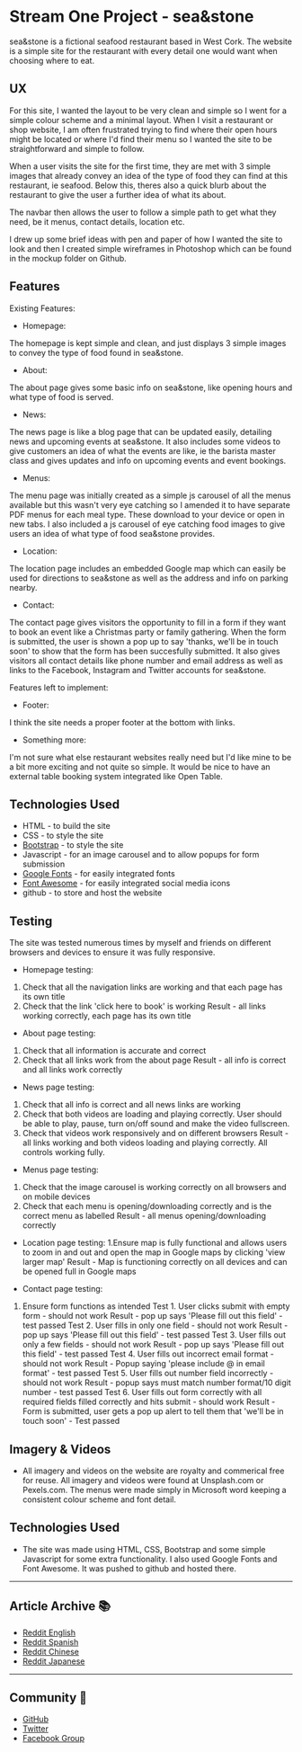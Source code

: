 # Stream One Project - sea&stone

sea&stone is a fictional seafood restaurant based in West Cork. The website is a simple site for the restaurant with every detail one would want when choosing where to eat. 

## UX

For this site, I wanted the layout to be very clean and simple so I went for a simple colour scheme and a minimal layout. When I visit a restaurant or shop website, I am often frustrated trying to find where their open hours might be located or where I'd find their menu so I wanted the site to be straightforward and simple to follow. 

When a user visits the site for the first time, they are met with 3 simple images that already convey an idea of the type of food they can find at this restaurant, ie seafood. Below this, theres also a quick blurb about the restaurant to give the user a further idea of what its about.

The navbar then allows the user to follow a simple path to get what they need, be it menus, contact details, location etc. 

I drew up some brief ideas with pen and paper of how I wanted the site to look and then I created simple wireframes in Photoshop which can be found in the mockup folder on Github. 

## Features

Existing Features:

- Homepage:

The homepage is kept simple and clean, and just displays 3 simple images to convey the type of food found in sea&stone.

- About:

The about page gives some basic info on sea&stone, like opening hours and what type of food is served. 

- News:

The news page is like a blog page that can be updated easily, detailing news and upcoming events at sea&stone. It also includes some videos to give customers an idea of what the events are like, ie the barista master class and gives updates and info on upcoming events and event bookings. 

- Menus:

The menu page was initially created as a simple js carousel of all the menus available but this wasn't very eye catching so I amended it to have separate PDF menus for each meal type. These download to your device or open in new tabs. I also included a js carousel of eye catching food images to give users an idea of what type of food sea&stone provides.   

- Location: 

The location page includes an embedded Google map which can easily be used for directions to sea&stone as well as the address and info on parking nearby.

- Contact:

The contact page gives visitors the opportunity to fill in a form if they want to book an event like a Christmas party or family gathering. When the form is submitted, the user is shown a pop up to say 'thanks, we'll be in touch soon' to show that the form has been succesfully submitted. It also gives visitors all contact details like phone number and email address as well as links to the Facebook, Instagram and Twitter accounts for sea&stone. 

Features left to implement:

- Footer:

I think the site needs a proper footer at the bottom with links. 

- Something more:

I'm not sure what else restaurant websites really need but I'd like mine to be a bit more exciting and not quite so simple. It would be nice to have an external table booking system integrated like Open Table.

## Technologies Used

- HTML - to build the site
- CSS - to style the site
- [Bootstrap](https://getbootstrap.com/) - to style the site
- Javascript - for an image carousel and to allow popups for form submission
- [Google Fonts](https://fonts.google.com/) - for easily integrated fonts
- [Font Awesome](https://fontawesome.com/) - for easily integrated social media icons
- github - to store and host the website

## Testing

The site was tested numerous times by myself and friends on different browsers and devices to ensure it was fully responsive. 

- Homepage testing:

1. Check that all the navigation links are working and that each page has its own title
2. Check that the link 'click here to book' is working
Result - all links working correctly, each page has its own title

- About page testing:
1. Check that all information is accurate and correct
2. Check that all links work from the about page
Result - all info is correct and all links work correctly

- News page testing:
1. Check that all info is correct and all news links are working
2. Check that both videos are loading and playing correctly. User should be able to play, pause, turn on/off sound and make the video fullscreen. 
3. Check that videos work responsively and on different browsers
Result - all links working and both videos loading and playing correctly. All controls working fully. 

- Menus page testing:
1. Check that the image carousel is working correctly on all browsers and on mobile devices
2. Check that each menu is opening/downloading correctly and is the correct menu as labelled
Result - all menus opening/downloading correctly

- Location page testing:
1.Ensure map is fully functional and allows users to zoom in and out and open the map in Google maps by clicking 'view larger map'
Result - Map is functioning correctly on all devices and can be opened full in Google maps

- Contact page testing:
1. Ensure form functions as intended
Test 1. User clicks submit with empty form - should not work
Result - pop up says 'Please fill out this field' - test passed
Test 2. User fills in only one field - should not work 
Result - pop up says 'Please fill out this field' - test passed
Test 3. User fills out only a few fields - should not work
Result - pop up says 'Please fill out this field' - test passed
Test 4. User fills out incorrect email format - should not work
Result - Popup saying 'please include @ in email format' - test passed
Test 5. User fills out number field incorrectly - should not work
Result - popup says must match number format/10 digit number - test passed
Test 6. User fills out form correctly with all required fields filled correctly and hits submit - should work
Result - Form is submitted, user gets a pop up alert to tell them that 'we'll be in touch soon' - Test passed







## Imagery & Videos

- All imagery and videos on the website are royalty and commerical free for reuse. All imagery and videos were found at Unsplash.com or Pexels.com.  The menus were made simply in Microsoft word keeping a consistent colour scheme and font detail.


## Technologies Used

- The site was made using HTML, CSS, Bootstrap and some simple Javascript for some extra functionality. I also used Google Fonts and Font Awesome.  It was pushed to github and hosted there. 

---

## Article Archive :books:
- [Reddit English](http://bit.ly/2mOJPu7)
- [Reddit Spanish](https://www.reddit.com/r/boostnote_es/)
- [Reddit Chinese](https://www.reddit.com/r/boostnote_cn/)
- [Reddit Japanese](https://www.reddit.com/r/boostnote_jp/)

---

## Community :beers:
- [GitHub](http://bit.ly/2AWWzkD)
- [Twitter](http://bit.ly/2z8BUJZ)
- [Facebook Group](http://bit.ly/2jcca8t)
